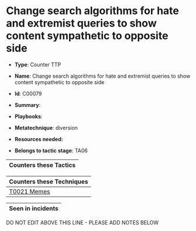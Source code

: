 # Change search algorithms for hate and extremist queries to show content sympathetic to opposite side

* **Type**: Counter TTP

* **Name**: Change search algorithms for hate and extremist queries to show content sympathetic to opposite side

* **Id**: C00079

* **Summary**: 

* **Playbooks**: 

* **Metatechnique**: diversion

* **Resources needed:** 

* **Belongs to tactic stage**: TA06


| Counters these Tactics |
| ---------------------- |



| Counters these Techniques |
| ------------------------- |
| [T0021 Memes](../techniques/T0021.md) |



| Seen in incidents |
| ----------------- |


DO NOT EDIT ABOVE THIS LINE - PLEASE ADD NOTES BELOW